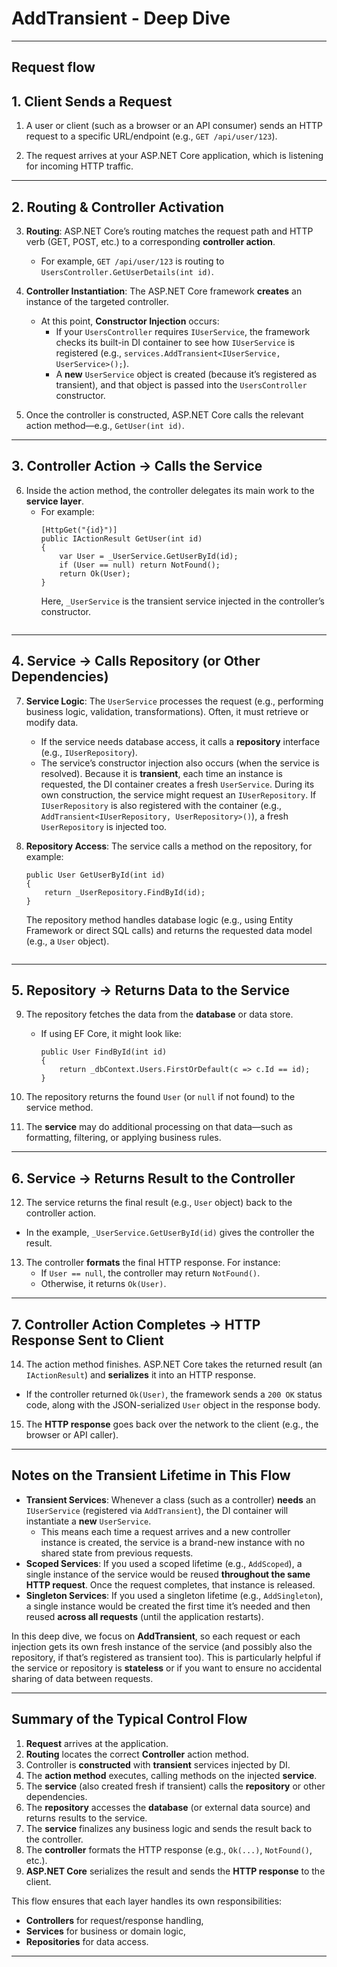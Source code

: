 ﻿# AddTransient - Deep Dive

---

## Request flow

## 1. Client Sends a Request

1. A user or client (such as a browser or an API consumer) sends an HTTP request to a specific URL/endpoint (e.g., `GET /api/user/123`).

2. The request arrives at your ASP.NET Core application, which is listening for incoming HTTP traffic.

---

## 2. Routing & Controller Activation

3. **Routing**: ASP.NET Core’s routing matches the request path and HTTP verb (GET, POST, etc.) to a corresponding **controller action**.  
   - For example, `GET /api/user/123` is routing to `UsersController.GetUserDetails(int id)`.

4. **Controller Instantiation**: The ASP.NET Core framework **creates** an instance of the targeted controller.  
   - At this point, **Constructor Injection** occurs:
     - If your `UsersController` requires `IUserService`, the framework checks its built-in DI container to see how `IUserService` is registered (e.g., `services.AddTransient<IUserService, UserService>();`).
     - A **new** `UserService` object is created (because it’s registered as transient), and that object is passed into the `UsersController` constructor.

5. Once the controller is constructed, ASP.NET Core calls the relevant action method—e.g., `GetUser(int id)`.

---

## 3. Controller Action → Calls the Service

6. Inside the action method, the controller delegates its main work to the **service layer**.  
   - For example:  
     ```
     [HttpGet("{id}")]
     public IActionResult GetUser(int id)
     {
         var User = _UserService.GetUserById(id);
         if (User == null) return NotFound();
         return Ok(User);
     }
     ```
     Here, `_UserService` is the transient service injected in the controller’s constructor. 
     ```

---

## 4. Service → Calls Repository (or Other Dependencies)

7. **Service Logic**: The `UserService` processes the request (e.g., performing business logic, validation, transformations). Often, it must retrieve or modify data.  
   - If the service needs database access, it calls a **repository** interface (e.g., `IUserRepository`).  
   - The service’s constructor injection also occurs (when the service is resolved). Because it is **transient**, each time an instance is requested, the DI container creates a fresh `UserService`. During its own construction, the service might request an `IUserRepository`. If `IUserRepository` is also registered with the container (e.g., `AddTransient<IUserRepository, UserRepository>()`), a fresh `UserRepository` is injected too.

8. **Repository Access**: The service calls a method on the repository, for example:
   ```
   public User GetUserById(int id)
   {
       return _UserRepository.FindById(id);
   }
   ```
   The repository method handles database logic (e.g., using Entity Framework or direct SQL calls) and returns the requested data model (e.g., a `User` object).
   ```
---

## 5. Repository → Returns Data to the Service

9. The repository fetches the data from the **database** or data store.  
   - If using EF Core, it might look like:
     ```
     public User FindById(int id)
     {
         return _dbContext.Users.FirstOrDefault(c => c.Id == id);
     }
     ```
10. The repository returns the found `User` (or `null` if not found) to the service method.

11. The **service** may do additional processing on that data—such as formatting, filtering, or applying business rules.

---

## 6. Service → Returns Result to the Controller

12. The service returns the final result (e.g., `User` object) back to the controller action.  
   - In the example, `_UserService.GetUserById(id)` gives the controller the result.

13. The controller **formats** the final HTTP response. For instance:
    - If `User == null`, the controller may return `NotFound()`.
    - Otherwise, it returns `Ok(User)`.

---

## 7. Controller Action Completes → HTTP Response Sent to Client

14. The action method finishes. ASP.NET Core takes the returned result (an `IActionResult`) and **serializes** it into an HTTP response.  
   - If the controller returned `Ok(User)`, the framework sends a `200 OK` status code, along with the JSON-serialized `User` object in the response body.

15. The **HTTP response** goes back over the network to the client (e.g., the browser or API caller).

---

## Notes on the Transient Lifetime in This Flow

- **Transient Services**: Whenever a class (such as a controller) **needs** an `IUserService` (registered via `AddTransient`), the DI container will instantiate a **new** `UserService`.  
  - This means each time a request arrives and a new controller instance is created, the service is a brand-new instance with no shared state from previous requests.
- **Scoped Services**: If you used a scoped lifetime (e.g., `AddScoped`), a single instance of the service would be reused **throughout the same HTTP request**. Once the request completes, that instance is released. 
- **Singleton Services**: If you used a singleton lifetime (e.g., `AddSingleton`), a single instance would be created the first time it’s needed and then reused **across all requests** (until the application restarts).

In this deep dive, we focus on **AddTransient**, so each request or each injection gets its own fresh instance of the service (and possibly also the repository, if that’s registered as transient too). This is particularly helpful if the service or repository is **stateless** or if you want to ensure no accidental sharing of data between requests.

---

## Summary of the Typical Control Flow

1. **Request** arrives at the application.  
2. **Routing** locates the correct **Controller** action method.  
3. Controller is **constructed** with **transient** services injected by DI.  
4. The **action method** executes, calling methods on the injected **service**.  
5. The **service** (also created fresh if transient) calls the **repository** or other dependencies.  
6. The **repository** accesses the **database** (or external data source) and returns results to the service.  
7. The **service** finalizes any business logic and sends the result back to the controller.  
8. The **controller** formats the HTTP response (e.g., `Ok(...)`, `NotFound()`, etc.).  
9. **ASP.NET Core** serializes the result and sends the **HTTP response** to the client.

This flow ensures that each layer handles its own responsibilities:  
- **Controllers** for request/response handling,  
- **Services** for business or domain logic,  
- **Repositories** for data access.

---